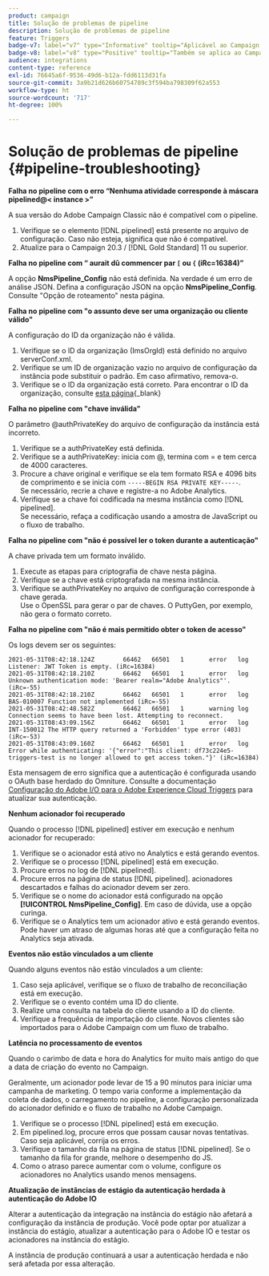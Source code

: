```yaml
---
product: campaign
title: Solução de problemas de pipeline
description: Solução de problemas de pipeline
feature: Triggers
badge-v7: label="v7" type="Informative" tooltip="Aplicável ao Campaign Classic v7"
badge-v8: label="v8" type="Positive" tooltip="Também se aplica ao Campaign v8"
audience: integrations
content-type: reference
exl-id: 76645a6f-9536-49d6-b12a-fdd6113d31fa
source-git-commit: 3a9b21d626b60754789c3f594ba798309f62a553
workflow-type: ht
source-wordcount: '717'
ht-degree: 100%

---
```


# Solução de problemas de pipeline {#pipeline-troubleshooting}



**Falha no pipeline com o erro “Nenhuma atividade corresponde à máscara pipelined@&lt; instance >”**

A sua versão do Adobe Campaign Classic não é compatível com o pipeline.

1. Verifique se o elemento [!DNL pipelined] está presente no arquivo de configuração. Caso não esteja, significa que não é compatível.
1. Atualize para o Campaign 20.3 / [!DNL Gold Standard] 11 ou superior.

**Falha no pipeline com “ aurait dû commencer par `[` ou `{` (iRc=16384)”**

A opção **NmsPipeline_Config** não está definida. Na verdade é um erro de análise JSON.
Defina a configuração JSON na opção **NmsPipeline_Config**. Consulte &quot;Opção de roteamento&quot; nesta página.

**Falha no pipeline com &quot;o assunto deve ser uma organização ou cliente válido&quot;**

A configuração do ID da organização não é válida.

1. Verifique se o ID da organização (ImsOrgId) está definido no arquivo serverConf.xml.
1. Verifique se um ID de organização vazio no arquivo de configuração da instância pode substituir o padrão. Em caso afirmativo, remova-o.
1. Verifique se o ID da organização está correto. Para encontrar o ID da organização, consulte [esta página](https://experienceleague.adobe.com/docs/core-services/interface/administration/organizations.html?lang=pt-BR){_blank}

**Falha no pipeline com &quot;chave inválida&quot;**

O parâmetro @authPrivateKey do arquivo de configuração da instância está incorreto.

1. Verifique se a authPrivateKey está definida.
1. Verifique se a authPrivateKey: inicia com @, termina com = e tem cerca de 4000 caracteres.
1. Procure a chave original e verifique se ela tem formato RSA e 4096 bits de comprimento e se inicia com `-----BEGIN RSA PRIVATE KEY-----`.
   <br> Se necessário, recrie a chave e registre-a no Adobe Analytics.
1. Verifique se a chave foi codificada na mesma instância como [!DNL pipelined]. <br>Se necessário, refaça a codificação usando a amostra de JavaScript ou o fluxo de trabalho.

**Falha no pipeline com &quot;não é possível ler o token durante a autenticação&quot;**

A chave privada tem um formato inválido.

1. Execute as etapas para criptografia de chave nesta página.
1. Verifique se a chave está criptografada na mesma instância.
1. Verifique se authPrivateKey no arquivo de configuração corresponde à chave gerada. <br>Use o OpenSSL para gerar o par de chaves. O PuttyGen, por exemplo, não gera o formato correto.

**Falha no pipeline com &quot;não é mais permitido obter o token de acesso&quot;**

Os logs devem ser os seguintes:

```
2021-05-31T08:42:18.124Z        66462   66501   1       error   log     Listener: JWT Token is empty. (iRc=16384)
2021-05-31T08:42:18.210Z        66462   66501   1       error   log     Unknown authentication mode: 'Bearer realm="Adobe Analytics"'. (iRc=-55)
2021-05-31T08:42:18.210Z        66462   66501   1       error   log     BAS-010007 Function not implemented (iRc=-55)
2021-05-31T08:42:48.582Z        66462   66501   1       warning log     Connection seems to have been lost. Attempting to reconnect.
2021-05-31T08:43:09.156Z        66462   66501   1       error   log     INT-150012 The HTTP query returned a 'Forbidden' type error (403) (iRc=-53)
2021-05-31T08:43:09.160Z        66462   66501   1       error   log     Error while authenticating: '{"error":"This client: df73c224e5-triggers-test is no longer allowed to get access token."}' (iRc=16384)
```

Esta mensagem de erro significa que a autenticação é configurada usando o OAuth base herdado do Omniture. Consulte a documentação [Configuração do Adobe I/O para o Adobe Experience Cloud Triggers](../../integrations/using/configuring-adobe-io.md) para atualizar sua autenticação.

**Nenhum acionador foi recuperado**

Quando o processo [!DNL pipelined] estiver em execução e nenhum acionador for recuperado:

1. Verifique se o acionador está ativo no Analytics e está gerando eventos.
1. Verifique se o processo [!DNL pipelined] está em execução.
1. Procure erros no log de [!DNL pipelined].
1. Procure erros na página de status [!DNL pipelined]. acionadores descartados e falhas do acionador devem ser zero.
1. Verifique se o nome do acionador está configurado na opção **[!UICONTROL NmsPipeline_Config]**. Em caso de dúvida, use a opção curinga.
1. Verifique se o Analytics tem um acionador ativo e está gerando eventos. Pode haver um atraso de algumas horas até que a configuração feita no Analytics seja ativada.

**Eventos não estão vinculados a um cliente**

Quando alguns eventos não estão vinculados a um cliente:

1. Caso seja aplicável, verifique se o fluxo de trabalho de reconciliação está em execução.
1. Verifique se o evento contém uma ID do cliente.
1. Realize uma consulta na tabela do cliente usando a ID do cliente.
1. Verifique a frequência de importação do cliente. Novos clientes são importados para o Adobe Campaign com um fluxo de trabalho.

**Latência no processamento de eventos**

Quando o carimbo de data e hora do Analytics for muito mais antigo do que a data de criação do evento no Campaign.

Geralmente, um acionador pode levar de 15 a 90 minutos para iniciar uma campanha de marketing. O tempo varia conforme a implementação da coleta de dados, o carregamento no pipeline, a configuração personalizada do acionador definido e o fluxo de trabalho no Adobe Campaign.

1. Verifique se o processo [!DNL pipelined] está em execução.
1. Em pipelined.log, procure erros que possam causar novas tentativas. Caso seja aplicável, corrija os erros.
1. Verifique o tamanho da fila na página de status [!DNL pipelined]. Se o tamanho da fila for grande, melhore o desempenho do JS.
1. Como o atraso parece aumentar com o volume, configure os acionadores no Analytics usando menos mensagens.

**Atualização de instâncias de estágio da autenticação herdada à autenticação do Adobe IO**

Alterar a autenticação da integração na instância do estágio não afetará a configuração da instância de produção. Você pode optar por atualizar a instância do estágio, atualizar a autenticação para o Adobe IO e testar os acionadores na instância do estágio.

A instância de produção continuará a usar a autenticação herdada e não será afetada por essa alteração.

